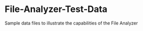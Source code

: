 File-Analyzer-Test-Data
=======================

Sample data files to illustrate the capabilities of the File Analyzer

